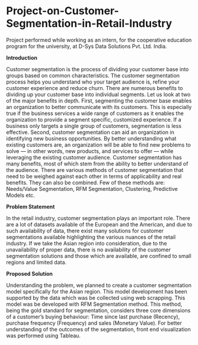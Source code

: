 # Project-on-Customer-Segmentation-in-Retail-Industry

Project performed while working as an intern, for the cooperative education program for the university, at D-Sys Data Solutions Pvt. Ltd. India. 

**Introduction**

Customer segmentation is the process of dividing your customer 
base into groups based on common characteristics. The customer 
segmentation process helps you understand who your target audience 
is, refine your customer experience and reduce churn.
There are numerous benefits to dividing up your customer base 
into individual segments. Let us look at two of the major benefits in 
depth.
First, segmenting the customer base enables an organization to 
better communicate with its customers. This is especially true if the 
business services a wide range of customers as it enables the 
organization to provide a segment specific, customized experience. If 
a business only targets a single group of customers, segmentation is 
less effective.
Second, customer segmentation can aid an organization in 
identifying new business opportunities. By better understanding what 
existing customers are, an organization will be able to find new 
problems to solve — in other words, new products, and services to offer 
— while leveraging the existing customer audience.
Customer segmentation has many benefits, most of which stem 
from the ability to better understand of the audience. 
There are various methods of customer segmentation that need to 
be weighed against each other in terms of applicability and real 
benefits. They can also be combined. Few of these methods are:
Needs/Value Segmentation, RFM Segmentation, Clustering, Predictive 
Models etc.

**Problem Statement**

In the retail industry, customer segmentation plays an important 
role. There are a lot of datasets available of the European and the 
American, and due to such availability of data, there exist many 
solutions for customer segmentations available highlighting the various 
nuances of the retail industry. 
If we take the Asian region into consideration, due to the 
unavailability of proper data, there is no availability of the customer 
segmentation solutions and those which are available, are confined to 
small regions and limited data.


**Proposed Solution**

Understanding the problem, we planned to create a customer 
segmentation model specifically for the Asian region. This model 
development has been supported by the data which was be collected 
using web scrapping.
This model was be developed with RFM Segmentation method. 
This method, being the gold standard for segmentation, considers three 
core dimensions of a customer’s buying behaviour: Time since last 
purchase (Recency), purchase frequency (Frequency) and sales
(Monetary Value).
For better understanding of the outcomes of the segmentation, 
front end visualization was performed using Tableau.
